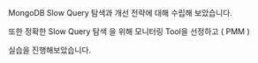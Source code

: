 
MongoDB Slow Query 탐색과 개선 전략에 대해 수립해 보았습니다.

또한 정확한 Slow Query 탐색 을 위해 모니터링 Tool을 선정하고 ( PMM ) 

실습을 진행해보았습니다.
